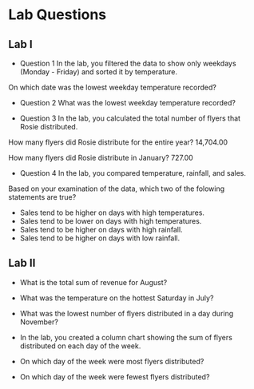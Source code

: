 
# Lab Questions

## Lab I
- Question 1
In the lab, you filtered the data to show only weekdays (Monday - Friday) and sorted it by temperature.

On which date was the lowest weekday temperature recorded?

- Question 2
What was the lowest weekday temperature recorded?

- Question 3
In the lab, you calculated the total number of flyers that Rosie distributed.

How many flyers did Rosie distribute for the entire year?
14,704.00

How many flyers did Rosie distribute in January?
727.00
- Question 4
In the lab, you compared temperature, rainfall, and sales.

Based on your examination of the data, which two of the folowing statements are true?
- Sales tend to be higher on days with high temperatures.
- Sales tend to be lower on days with high temperatures.
- Sales tend to be higher on days with high rainfall.
- Sales tend to be higher on days with low rainfall.

## Lab II
- What is the total sum of revenue for August?

- What was the temperature on the hottest Saturday in July?

- What was the lowest number of flyers distributed in a day during November?

- In the lab, you created a column chart showing the sum of flyers distributed on each day of the week.

- On which day of the week were most flyers distributed?

- On which day of the week were fewest flyers distributed?
